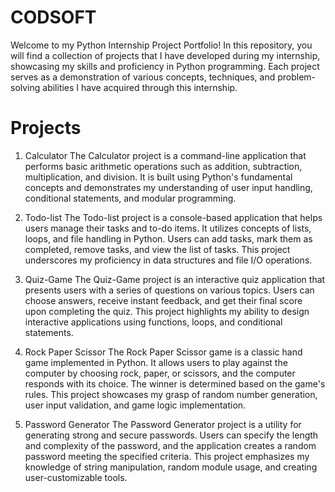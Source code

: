# CODSOFT 
Welcome to my Python Internship Project Portfolio! In this repository, you will find a collection of projects that I have developed during my internship, showcasing my skills and proficiency in Python programming. Each project serves as a demonstration of various concepts, techniques, and problem-solving abilities I have acquired through this internship.

# Projects
1. Calculator
The Calculator project is a command-line application that performs basic arithmetic operations such as addition, subtraction, multiplication, and division. It is built using Python's fundamental concepts and demonstrates my understanding of user input handling, conditional statements, and modular programming.

2. Todo-list
The Todo-list project is a console-based application that helps users manage their tasks and to-do items. It utilizes concepts of lists, loops, and file handling in Python. Users can add tasks, mark them as completed, remove tasks, and view the list of tasks. This project underscores my proficiency in data structures and file I/O operations.

3. Quiz-Game
The Quiz-Game project is an interactive quiz application that presents users with a series of questions on various topics. Users can choose answers, receive instant feedback, and get their final score upon completing the quiz. This project highlights my ability to design interactive applications using functions, loops, and conditional statements.

4. Rock Paper Scissor
The Rock Paper Scissor game is a classic hand game implemented in Python. It allows users to play against the computer by choosing rock, paper, or scissors, and the computer responds with its choice. The winner is determined based on the game's rules. This project showcases my grasp of random number generation, user input validation, and game logic implementation.

5. Password Generator
The Password Generator project is a utility for generating strong and secure passwords. Users can specify the length and complexity of the password, and the application creates a random password meeting the specified criteria. This project emphasizes my knowledge of string manipulation, random module usage, and creating user-customizable tools.
